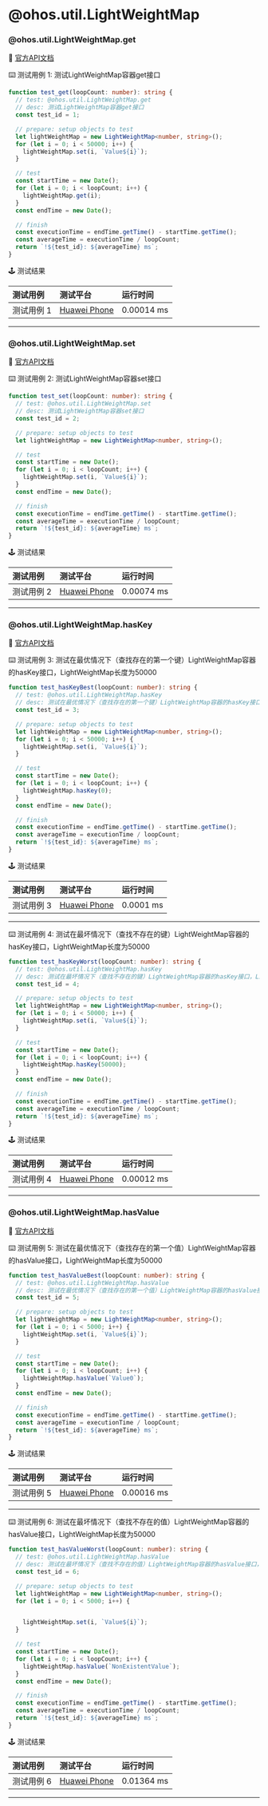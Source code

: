 # @ohos.util.LightWeightMap
### @ohos.util.LightWeightMap.get

:book: [官方API文档](https://developer.huawei.com/consumer/cn/doc/harmonyos-references-V2/js-apis-lightweightmap-0000001478061977-V2#ZH-CN_TOPIC_0000001574088565__get)

:keyboard: 测试用例 1: 测试LightWeightMap容器get接口

```typescript
function test_get(loopCount: number): string {
  // test: @ohos.util.LightWeightMap.get
  // desc: 测试LightWeightMap容器get接口
  const test_id = 1;

  // prepare: setup objects to test
  let lightWeightMap = new LightWeightMap<number, string>();
  for (let i = 0; i < 50000; i++) {
    lightWeightMap.set(i, `Value${i}`);
  }

  // test
  const startTime = new Date();
  for (let i = 0; i < loopCount; i++) {
    lightWeightMap.get(i);
  }
  const endTime = new Date();

  // finish
  const executionTime = endTime.getTime() - startTime.getTime();
  const averageTime = executionTime / loopCount;
  return `!${test_id}: ${averageTime} ms`;
}
```

:joystick: 测试结果

| 测试用例   | 测试平台           | 运行时间        |
|:-------|:---------------|:------------|
| 测试用例 1 | [Huawei Phone] | 0.00014 ms |

---

### @ohos.util.LightWeightMap.set

:book: [官方API文档](https://developer.huawei.com/consumer/cn/doc/harmonyos-references-V2/js-apis-lightweightmap-0000001478061977-V2#ZH-CN_TOPIC_0000001574088565__set)

:keyboard: 测试用例 2: 测试LightWeightMap容器set接口

```typescript
function test_set(loopCount: number): string {
  // test: @ohos.util.LightWeightMap.set
  // desc: 测试LightWeightMap容器set接口
  const test_id = 2;

  // prepare: setup objects to test
  let lightWeightMap = new LightWeightMap<number, string>();

  // test
  const startTime = new Date();
  for (let i = 0; i < loopCount; i++) {
    lightWeightMap.set(i, `Value${i}`);
  }
  const endTime = new Date();

  // finish
  const executionTime = endTime.getTime() - startTime.getTime();
  const averageTime = executionTime / loopCount;
  return `!${test_id}: ${averageTime} ms`;
}
```

:joystick: 测试结果

| 测试用例   | 测试平台           | 运行时间        |
|:-------|:---------------|:------------|
| 测试用例 2 | [Huawei Phone] | 0.00074 ms |

---

### @ohos.util.LightWeightMap.hasKey 

:book: [官方API文档](https://developer.huawei.com/consumer/cn/doc/harmonyos-references-V2/js-apis-lightweightmap-0000001478061977-V2#ZH-CN_TOPIC_0000001574088565__haskey)

:keyboard: 测试用例 3: 测试在最优情况下（查找存在的第一个键）LightWeightMap容器的hasKey接口，LightWeightMap长度为50000

```typescript
function test_hasKeyBest(loopCount: number): string {
  // test: @ohos.util.LightWeightMap.hasKey
  // desc: 测试在最优情况下（查找存在的第一个键）LightWeightMap容器的hasKey接口，LightWeightMap长度为50000
  const test_id = 3;

  // prepare: setup objects to test
  let lightWeightMap = new LightWeightMap<number, string>();
  for (let i = 0; i < 50000; i++) {
    lightWeightMap.set(i, `Value${i}`);
  }

  // test
  const startTime = new Date();
  for (let i = 0; i < loopCount; i++) {
    lightWeightMap.hasKey(0);
  }
  const endTime = new Date();

  // finish
  const executionTime = endTime.getTime() - startTime.getTime();
  const averageTime = executionTime / loopCount;
  return `!${test_id}: ${averageTime} ms`;
}
```

:joystick: 测试结果

| 测试用例   | 测试平台           | 运行时间        |
|:-------|:---------------|:------------|
| 测试用例 3 | [Huawei Phone] | 0.0001 ms |

---



:keyboard: 测试用例 4: 测试在最坏情况下（查找不存在的键）LightWeightMap容器的hasKey接口，LightWeightMap长度为50000

```typescript
function test_hasKeyWorst(loopCount: number): string {
  // test: @ohos.util.LightWeightMap.hasKey
  // desc: 测试在最坏情况下（查找不存在的键）LightWeightMap容器的hasKey接口，LightWeightMap长度为50000
  const test_id = 4;

  // prepare: setup objects to test
  let lightWeightMap = new LightWeightMap<number, string>();
  for (let i = 0; i < 50000; i++) {
    lightWeightMap.set(i, `Value${i}`);
  }

  // test
  const startTime = new Date();
  for (let i = 0; i < loopCount; i++) {
    lightWeightMap.hasKey(50000);
  }
  const endTime = new Date();

  // finish
  const executionTime = endTime.getTime() - startTime.getTime();
  const averageTime = executionTime / loopCount;
  return `!${test_id}: ${averageTime} ms`;
}
```

:joystick: 测试结果

| 测试用例   | 测试平台           | 运行时间        |
|:-------|:---------------|:------------|
| 测试用例 4 | [Huawei Phone] | 0.00012 ms |

---

### @ohos.util.LightWeightMap.hasValue 

:book: [官方API文档](https://developer.huawei.com/consumer/cn/doc/harmonyos-references-V2/js-apis-lightweightmap-0000001478061977-V2#ZH-CN_TOPIC_0000001574088565__hasvalue)

:keyboard: 测试用例 5: 测试在最优情况下（查找存在的第一个值）LightWeightMap容器的hasValue接口，LightWeightMap长度为50000

```typescript
function test_hasValueBest(loopCount: number): string {
  // test: @ohos.util.LightWeightMap.hasValue
  // desc: 测试在最优情况下（查找存在的第一个值）LightWeightMap容器的hasValue接口，LightWeightMap长度为50000
  const test_id = 5;

  // prepare: setup objects to test
  let lightWeightMap = new LightWeightMap<number, string>();
  for (let i = 0; i < 5000; i++) {
    lightWeightMap.set(i, `Value${i}`);
  }

  // test
  const startTime = new Date();
  for (let i = 0; i < loopCount; i++) {
    lightWeightMap.hasValue(`Value0`);
  }
  const endTime = new Date();

  // finish
  const executionTime = endTime.getTime() - startTime.getTime();
  const averageTime = executionTime / loopCount;
  return `!${test_id}: ${averageTime} ms`;
}
```

:joystick: 测试结果

| 测试用例   | 测试平台           | 运行时间        |
|:-------|:---------------|:------------|
| 测试用例 5 | [Huawei Phone] | 0.00016 ms |

---



:keyboard: 测试用例 6: 测试在最坏情况下（查找不存在的值）LightWeightMap容器的hasValue接口，LightWeightMap长度为50000

```typescript
function test_hasValueWorst(loopCount: number): string {
  // test: @ohos.util.LightWeightMap.hasValue
  // desc: 测试在最坏情况下（查找不存在的值）LightWeightMap容器的hasValue接口，LightWeightMap长度为50000
  const test_id = 6;

  // prepare: setup objects to test
  let lightWeightMap = new LightWeightMap<number, string>();
  for (let i = 0; i < 5000; i++) {


    lightWeightMap.set(i, `Value${i}`);
  }

  // test
  const startTime = new Date();
  for (let i = 0; i < loopCount; i++) {
    lightWeightMap.hasValue(`NonExistentValue`);
  }
  const endTime = new Date();

  // finish
  const executionTime = endTime.getTime() - startTime.getTime();
  const averageTime = executionTime / loopCount;
  return `!${test_id}: ${averageTime} ms`;
}
```

:joystick: 测试结果

| 测试用例   | 测试平台           | 运行时间        |
|:-------|:---------------|:------------|
| 测试用例 6 | [Huawei Phone] | 0.01364 ms |

---

[Huawei Phone]: ../../../device#huawei-phone
```
